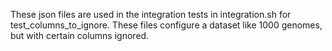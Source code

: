 These json files are used in the integration tests in integration.sh for test_columns_to_ignore.
These files configure a dataset like 1000 genomes, but with certain columns ignored.